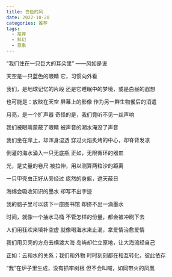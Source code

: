 ```yaml
---
title: 白色的风
date: 2022-10-20
categories: 推荐
tags:
  - 推荐
  - 科幻
  - 意象
---
```


“我们住在一只巨大的耳朵里”
——风如是说
<!--more-->
天空是一只蓝色的眼睛
它，习惯向外看

我们，是地球记忆的片段
还是它睡眠中的梦境，或是白昼的遐想

也可能是：放映在天空
屏幕上的影像
作为另一群生物餐后的消遣

月亮，是一个扩声器
奇怪的是，我们竟听不见一丝声响

我们被眼睛蒙蔽了眼睛
被声音的潮水淹没了声音

我们坐在岸上，却浑身湿透
穿过火焰炙烤的中心，却脊背发凉

倒灌的海水涌入一只无底瓶
正如，无限循环的器皿

光，是丈量的卷尺
被拉伸，用以测算两粒沙的距离

一只甲壳虫正好从旁经过
庞然的身躯，遮天蔽日

海绵会吸收知识的墨水
却写不出字迹

我的脑子里可以装下一座图书馆
却挤不出一滴墨水

时间，就像一个抽水马桶
不管怎样的份量，都会被冲刷下去

人们用狂欢来填补空虚
就像喝海水来止渴，拿爱情治愈爱情

我们用贝壳的方舟去横渡大海
岛屿却伫立原地，让大海流经自己

正如：云和水的关系；我们和外物
时时刻刻都在相互转化，彼此依存

“我”在炉子里生成，没有抓牢树根
但不会叫喊，如同带火的凤凰
